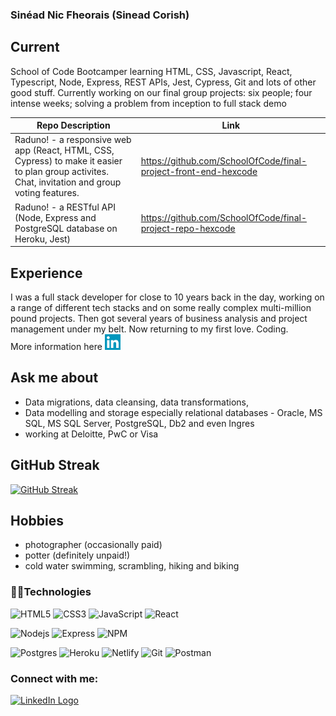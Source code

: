 ### Sinéad Nic Fheorais (Sinead Corish)

## Current

School of Code Bootcamper learning HTML, CSS, Javascript, React, Typescript,
Node, Express, REST APIs, Jest, Cypress, Git and lots of other good stuff.
Currently working on our final group projects: six people; four intense weeks;
solving a problem from inception to full stack demo

| Repo Description                                                                                                                                  | Link                                                            |
| ------------------------------------------------------------------------------------------------------------------------------------------------- | --------------------------------------------------------------- |
| Raduno! - a responsive web app (React, HTML, CSS, Cypress) to make it easier to plan group activites. Chat, invitation and group voting features. | https://github.com/SchoolOfCode/final-project-front-end-hexcode |
| Raduno! - a RESTful API (Node, Express and PostgreSQL database on Heroku, Jest)                                                                   | https://github.com/SchoolOfCode/final-project-repo-hexcode      |

## Experience

I was a full stack developer for close to 10 years back in the day, working on a
range of different tech stacks and on some really complex multi-million pound
projects. Then got several years of business analysis and project management
under my belt. Now returning to my first love. Coding. <br > More information
here
<a href="https://www.linkedin.com/in/sineadcorish/" title="linkedin-redirect">
<img src="images/linkedin-icon.png" width="25" height="25"> </a>

## Ask me about

-   Data migrations, data cleansing, data transformations,
-   Data modelling and storage especially relational databases - Oracle, MS SQL,
    MS SQL Server, PostgreSQL, Db2 and even Ingres
-   working at Deloitte, PwC or Visa

## GitHub Streak

[![GitHub Streak](https://github-readme-streak-stats.herokuapp.com?user=nicfheorais&theme=prussian&date_format=M%20j%5B%2C%20Y%5D)](https://git.io/streak-stats)

## Hobbies

-   photographer (occasionally paid)
-   potter (definitely unpaid!)
-   cold water swimming, scrambling, hiking and biking

### 👩🏾Technologies

![HTML5](https://img.shields.io/badge/HTML5-E34F26?style=for-the-badge&logo=html5&logoColor=white)
![CSS3](https://img.shields.io/badge/CSS3-1572B6?style=for-the-badge&logo=css3&logoColor=white)
![JavaScript](https://img.shields.io/badge/JavaScript-323330?style=for-the-badge&logo=javascript&logoColor=F7DF1E)
![React](https://img.shields.io/badge/React-20232A?style=for-the-badge&logo=react&logoColor=61DAFB)

![Nodejs](https://img.shields.io/badge/Node.js-339933?style=for-the-badge&logo=nodedotjs&logoColor=white)
![Express](https://img.shields.io/badge/Express.js-404D59?style=for-the-badge)
![NPM](https://img.shields.io/badge/npm-CB3837?style=for-the-badge&logo=npm&logoColor=white)

![Postgres](https://img.shields.io/badge/postgres-%23316192.svg?style=for-the-badge&logo=postgresql&logoColor=white)
![Heroku](https://img.shields.io/badge/heroku-%23430098.svg?style=for-the-badge&logo=heroku&logoColor=white)
![Netlify](https://img.shields.io/badge/netlify-%23000000.svg?style=for-the-badge&logo=netlify&logoColor=#00C7B7)
![Git](https://img.shields.io/badge/git-%23F05033.svg?style=for-the-badge&logo=git&logoColor=white)
![Postman](https://img.shields.io/badge/Postman-FF6C37?style=for-the-badge&logo=postman&logoColor=white)

### Connect with me:

<a href="www.linkedin.com/in/sineadcorish" title="LinkedIn"><img src="https://img.shields.io/badge/LinkedIn-0077B5?style=for-the-badge&logo=linkedin&logoColor=white"  alt="LinkedIn Logo"  /></a>
